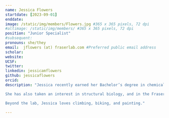 ```yaml
---
name: Jessica Flowers
startdate: [2023-09-01]
enddate: 
image: /static/img/members/Flowers.jpg #365 x 365 pixels, 72 dpi
#altimage: /static/img/members/ #365 x 365 pixels, 72 dpi
position: "Junior Specialist"
#subsequent: 
pronouns: she/they
email:  jflowers (at) fraserlab.com #Preferred public email address
scholar:
website:
UCSF:
twitter: 
linkedin: jessicamflowers
github: jessicaflowers
orcid:
description: "Jessica recently earned her Bachelor’s degree in chemical physics from UC Davis, where her research focused on building new theoretical models to describe intrinsically disordered proteins. 

She has also taken an interest in structural biology, and in the Fraser lab, she's working on developing qFit. 

Beyond the lab, Jessica loves climbing, biking, and painting."

---
```

